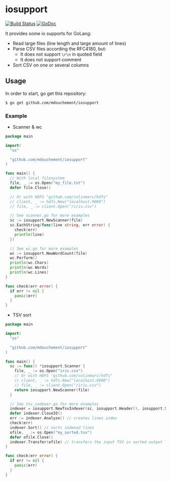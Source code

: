 # iosupport
[![Build Status](https://travis-ci.org/mdouchement/iosupport.svg?branch=master)](https://travis-ci.org/mdouchement/iosupport)
[![GoDoc](https://img.shields.io/badge/godoc-reference-blue.svg)](https://godoc.org/github.com/mdouchement/iosupport)

It provides some io supports for GoLang:
- Read large files (line length and large amount of lines)
- Parse CSV files according the RFC4180, but:
  - It does not support `\r\n` in quoted field
  - It does not support comment
- Sort CSV on one or several columns

## Usage

In order to start, go get this repository:

```bash
$ go get github.com/mdouchement/iosupport
```

### Example

- Scanner & wc

```go
package main

import(
  "os"

  "github.com/mdouchement/iosupport"
)

func main() {
  // With local filesystem
  file, _ := os.Open("my_file.txt")
  defer file.Close()

  // Or with HDFS "github.com/colinmarc/hdfs"
  // client, _ := hdfs.New("localhost:9000")
  // file, _ := client.Open("/iris.csv")

  // See scanner.go for more examples
  sc := iosupport.NewScanner(file)
  sc.EachString(func(line string, err error) {
    check(err)
    println(line)
  })

  // See wc.go for more examples
  wc := iosupport.NewWordCount(file)
  wc.Perform()
  println(wc.Chars)
  println(wc.Words)
  println(wc.Lines)
}

func check(err error) {
  if err != nil {
    panic(err)
  }
}
```

- TSV sort

```go
package main

import(
  "os"

  "github.com/mdouchement/iosupport"
)

func main() {
  sc := func() *iosupport.Scanner {
    file, _ := os.Open("iris.csv")
    // Or with HDFS "github.com/colinmarc/hdfs"
    // client, _ := hdfs.New("localhost:9000")
    // file, _ := client.Open("/iris.csv")
    return iosupport.NewScanner(file)
  }

  // See tsv_indexer.go for more examples
  indexer = iosupport.NewTsvIndexer(sc, iosupport.Header(), iosupport.Separator(","), iosupport.Fields("col2", "col1")) // scanner, headerIsPresent, separator, fieldsForSorting
  defer indexer.CloseIO()
  err := indexer.Analyze() // creates lines index
  check(err)
  indexer.Sort() // sorts indexed lines
  ofile, _ := os.Open("my_sorted.tsv")
  defer ofile.Close()
  indexer.Transfer(ofile) // transfers the input TSV in sorted output TSV
}

func check(err error) {
  if err != nil {
    panic(err)
  }
}
```
